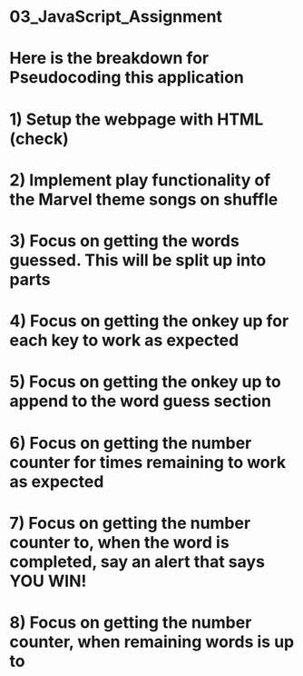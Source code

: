 # 03_JavaScript_Assignment

# Here is the breakdown for Pseudocoding this application
# 1) Setup the webpage with HTML (check)
# 2) Implement play functionality of the Marvel theme songs on shuffle
# 3) Focus on getting the words guessed. This will be split up into parts
# 4) Focus on getting the onkey up for each key to work as expected
# 5) Focus on getting the onkey up to append to the word guess section 
# 6) Focus on getting the number counter for times remaining to work as expected
# 7) Focus on getting the number counter to, when the word is completed, say an alert that says YOU WIN!
# 8) Focus on getting the number counter, when remaining words is up to 